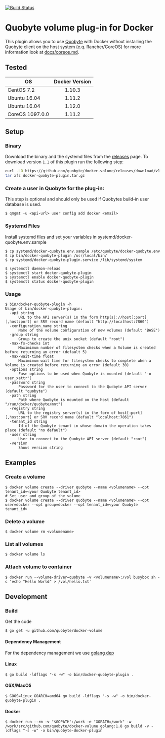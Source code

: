 [![Build Status](https://travis-ci.org/quobyte/docker-volume.svg?branch=master)](https://travis-ci.org/quobyte/docker-volume)

# Quobyte volume plug-in for Docker

This plugin allows you to use [Quobyte](https://www.quobyte.com) with Docker without installing the Quobyte client on the host system (e.q. Rancher/CoreOS) for more information look at [docs/coreos.md](docs/coreos.md).

## Tested

OS              | Docker Version
--------------- | :------------:
CentOS 7.2      |     1.10.3
Ubuntu 16.04    |     1.11.2
Ubuntu 16.04    |     1.12.0
CoreOS 1097.0.0 |     1.11.2

## Setup

### Binary

Download the binary and the systemd files from the [releases](https://github.com/quobyte/docker-volume/releases) page. To download version `1.1` of this plugin run the following step:

```bash
curl -LO https://github.com/quobyte/docker-volume/releases/download/v1.1/docker-quobyte-plugin.tar.gz
tar xfz docker-quobyte-plugin.tar.gz
```

### Create a user in Quobyte for the plug-in:

This step is optional and should only be used if Quobytes build-in user database is used.

```
$ qmgmt -u <api-url> user config add docker <email>
```

### Systemd Files

Install systemd files and set your variables in systemd/docker-quobyte.env.sample

```
$ cp systemd/docker-quobyte.env.sample /etc/quobyte/docker-quobyte.env
$ cp bin/docker-quobyte-plugin /usr/local/bin/
$ cp systemd/docker-quobyte-plugin.service /lib/systemd/system

$ systemctl daemon-reload
$ systemctl start docker-quobyte-plugin
$ systemctl enable docker-quobyte-plugin
$ systemctl status docker-quobyte-plugin
```

### Usage

```
$ bin/docker-quobyte-plugin -h
Usage of bin/docker-quobyte-plugin:
  -api string
      URL to the API server(s) in the form http(s)://host[:port][,host:port] or SRV record name (default "http://localhost:7860")
  -configuration_name string
      Name of the volume configuration of new volumes (default "BASE")
  -group string
      Group to create the unix socket (default "root")
  -max-fs-checks int
      Maximimum number of filesystem checks when a Volume is created before returning an error (default 5)
  -max-wait-time float
      Maximimum wait time for filesystem checks to complete when a Volume is created before returning an error (default 30)
  -options string
      Fuse options to be used when Quobyte is mounted (default "-o user_xattr")
  -password string
      Password for the user to connect to the Quobyte API server (default "quobyte")
  -path string
      Path where Quobyte is mounted on the host (default "/run/docker/quobyte/mnt")
  -registry string
      URL to the registry server(s) in the form of host[:port][,host:port] or SRV record name (default "localhost:7861")
  -tenant_id string
      Id of the Quobyte tenant in whose domain the operation takes place (default "no default")
  -user string
      User to connect to the Quobyte API server (default "root")
  -version
      Shows version string
```

## Examples

### Create a volume

```
$ docker volume create --driver quobyte --name <volumename> --opt tenant_id=<your Quobyte tenant_id>
# Set user and group of the volume
$ docker volume create --driver quobyte --name <volumename> --opt user=docker --opt group=docker --opt tenant_id=<your Quobyte tenant_id>
```

### Delete a volume

```
$ docker volume rm <volumename>
```

### List all volumes

```
$ docker volume ls
```

### Attach volume to container

```
$ docker run --volume-driver=quobyte -v <volumename>:/vol busybox sh -c 'echo "Hello World" > /vol/hello.txt'
```

## Development

### Build

Get the code

```
$ go get -u github.com/quobyte/docker-volume
```

#### Dependency Management

For the dependency management we use [golang dep](https://github.com/golang/dep)

#### Linux

```
$ go build -ldflags "-s -w" -o bin/docker-quobyte-plugin .
```

#### OSX/MacOS

```
$ GOOS=linux GOARCH=amd64 go build -ldflags "-s -w" -o bin/docker-quobyte-plugin .
```

#### Docker

```
$ docker run --rm -v "$GOPATH":/work -e "GOPATH=/work" -w /work/src/github.com/quobyte/docker-volume golang:1.8 go build -v -ldflags "-s -w" -o bin/quobyte-docker-plugin
```
